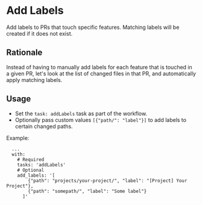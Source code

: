# Add Labels

Add labels to PRs that touch specific features. Matching labels will be created if it does not exist. 

## Rationale

Instead of having to manually add labels for each feature that is touched in a given PR, let's look at the list of changed files in that PR, and automatically apply matching labels.

## Usage

- Set the `task: addLabels` task as part of the workflow. 
- Optionally pass custom values `[{"path/": "label"}]` to add labels to certain changed paths.  

Example: 
```
  ...
  with:
    # Required
    tasks: 'addLabels'
    # Optional
    add_labels: '[
        {"path": "projects/your-project/", "label": "[Project] Your Project"},
        {"path": "somepath/", "label": "Some label"}
      ]'
```